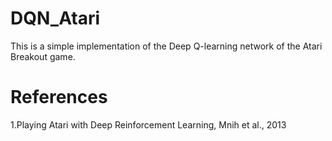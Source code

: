# DQN_Atari
This is a simple implementation of the Deep Q-learning network of the Atari Breakout game.


# References

1.Playing Atari with Deep Reinforcement Learning, Mnih et al., 2013
